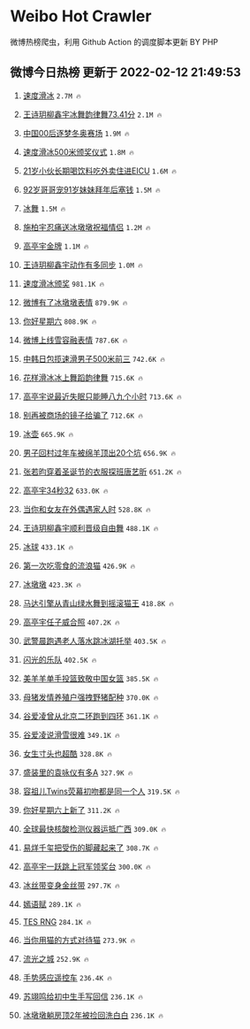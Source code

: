 # Weibo Hot Crawler 



微博热榜爬虫，利用 Github Action 的调度脚本更新 BY PHP 


## 微博今日热榜 更新于 2022-02-12 21:49:53 
1. [速度滑冰](https://s.weibo.com/weibo?q=%E9%80%9F%E5%BA%A6%E6%BB%91%E5%86%B0&Refer=top) `2.7M 🔥` 

1. [王诗玥柳鑫宇冰舞韵律舞73.41分](https://s.weibo.com/weibo?q=%23%E7%8E%8B%E8%AF%97%E7%8E%A5%E6%9F%B3%E9%91%AB%E5%AE%87%E5%86%B0%E8%88%9E%E9%9F%B5%E5%BE%8B%E8%88%9E73.41%E5%88%86%23&Refer=top) `2.1M 🔥` 

1. [中国00后逐梦冬奥赛场](https://s.weibo.com/weibo?q=%23%E4%B8%AD%E5%9B%BD00%E5%90%8E%E9%80%90%E6%A2%A6%E5%86%AC%E5%A5%A5%E8%B5%9B%E5%9C%BA%23&Refer=top) `1.9M 🔥` 

1. [速度滑冰500米颁奖仪式](https://s.weibo.com/weibo?q=%E9%80%9F%E5%BA%A6%E6%BB%91%E5%86%B0500%E7%B1%B3%E9%A2%81%E5%A5%96%E4%BB%AA%E5%BC%8F&Refer=top) `1.8M 🔥` 

1. [21岁小伙长期喝饮料吃外卖住进EICU](https://s.weibo.com/weibo?q=%2321%E5%B2%81%E5%B0%8F%E4%BC%99%E9%95%BF%E6%9C%9F%E5%96%9D%E9%A5%AE%E6%96%99%E5%90%83%E5%A4%96%E5%8D%96%E4%BD%8F%E8%BF%9BEICU%23&Refer=top) `1.6M 🔥` 

1. [92岁哥哥宠91岁妹妹拜年后塞钱](https://s.weibo.com/weibo?q=%2392%E5%B2%81%E5%93%A5%E5%93%A5%E5%AE%A091%E5%B2%81%E5%A6%B9%E5%A6%B9%E6%8B%9C%E5%B9%B4%E5%90%8E%E5%A1%9E%E9%92%B1%23&Refer=top) `1.5M 🔥` 

1. [冰舞](https://s.weibo.com/weibo?q=%E5%86%B0%E8%88%9E&Refer=top) `1.5M 🔥` 

1. [施柏宇忍痛送冰墩墩祝福情侣](https://s.weibo.com/weibo?q=%23%E6%96%BD%E6%9F%8F%E5%AE%87%E5%BF%8D%E7%97%9B%E9%80%81%E5%86%B0%E5%A2%A9%E5%A2%A9%E7%A5%9D%E7%A6%8F%E6%83%85%E4%BE%A3%23&Refer=top) `1.2M 🔥` 

1. [高亭宇金牌](https://s.weibo.com/weibo?q=%23%E9%AB%98%E4%BA%AD%E5%AE%87%E9%87%91%E7%89%8C%23&Refer=top) `1.1M 🔥` 

1. [王诗玥柳鑫宇动作有多同步](https://s.weibo.com/weibo?q=%23%E7%8E%8B%E8%AF%97%E7%8E%A5%E6%9F%B3%E9%91%AB%E5%AE%87%E5%8A%A8%E4%BD%9C%E6%9C%89%E5%A4%9A%E5%90%8C%E6%AD%A5%23&Refer=top) `1.0M 🔥` 

1. [速度滑冰颁奖](https://s.weibo.com/weibo?q=%23%E9%80%9F%E5%BA%A6%E6%BB%91%E5%86%B0%E9%A2%81%E5%A5%96%23&Refer=top) `981.1K 🔥` 

1. [微博有了冰墩墩表情](https://s.weibo.com/weibo?q=%23%E5%BE%AE%E5%8D%9A%E6%9C%89%E4%BA%86%E5%86%B0%E5%A2%A9%E5%A2%A9%E8%A1%A8%E6%83%85%23&Refer=top) `879.9K 🔥` 

1. [你好星期六](https://s.weibo.com/weibo?q=%23%E4%BD%A0%E5%A5%BD%E6%98%9F%E6%9C%9F%E5%85%AD%23&Refer=top) `808.9K 🔥` 

1. [微博上线雪容融表情](https://s.weibo.com/weibo?q=%23%E5%BE%AE%E5%8D%9A%E4%B8%8A%E7%BA%BF%E9%9B%AA%E5%AE%B9%E8%9E%8D%E8%A1%A8%E6%83%85%23&Refer=top) `787.6K 🔥` 

1. [中韩日包揽速滑男子500米前三](https://s.weibo.com/weibo?q=%23%E4%B8%AD%E9%9F%A9%E6%97%A5%E5%8C%85%E6%8F%BD%E9%80%9F%E6%BB%91%E7%94%B7%E5%AD%90500%E7%B1%B3%E5%89%8D%E4%B8%89%23&Refer=top) `742.6K 🔥` 

1. [花样滑冰冰上舞蹈韵律舞](https://s.weibo.com/weibo?q=%23%E8%8A%B1%E6%A0%B7%E6%BB%91%E5%86%B0%E5%86%B0%E4%B8%8A%E8%88%9E%E8%B9%88%E9%9F%B5%E5%BE%8B%E8%88%9E%23&Refer=top) `715.6K 🔥` 

1. [高亭宇说最近失眠只能睡八九个小时](https://s.weibo.com/weibo?q=%23%E9%AB%98%E4%BA%AD%E5%AE%87%E8%AF%B4%E6%9C%80%E8%BF%91%E5%A4%B1%E7%9C%A0%E5%8F%AA%E8%83%BD%E7%9D%A1%E5%85%AB%E4%B9%9D%E4%B8%AA%E5%B0%8F%E6%97%B6%23&Refer=top) `713.6K 🔥` 

1. [别再被商场的镜子给骗了](https://s.weibo.com/weibo?q=%23%E5%88%AB%E5%86%8D%E8%A2%AB%E5%95%86%E5%9C%BA%E7%9A%84%E9%95%9C%E5%AD%90%E7%BB%99%E9%AA%97%E4%BA%86%23&Refer=top) `712.6K 🔥` 

1. [冰壶](https://s.weibo.com/weibo?q=%E5%86%B0%E5%A3%B6&Refer=top) `665.9K 🔥` 

1. [男子回村过年车被绵羊顶出20个坑](https://s.weibo.com/weibo?q=%23%E7%94%B7%E5%AD%90%E5%9B%9E%E6%9D%91%E8%BF%87%E5%B9%B4%E8%BD%A6%E8%A2%AB%E7%BB%B5%E7%BE%8A%E9%A1%B6%E5%87%BA20%E4%B8%AA%E5%9D%91%23&Refer=top) `656.9K 🔥` 

1. [张若昀穿着圣诞节的衣服探班唐艺昕](https://s.weibo.com/weibo?q=%23%E5%BC%A0%E8%8B%A5%E6%98%80%E7%A9%BF%E7%9D%80%E5%9C%A3%E8%AF%9E%E8%8A%82%E7%9A%84%E8%A1%A3%E6%9C%8D%E6%8E%A2%E7%8F%AD%E5%94%90%E8%89%BA%E6%98%95%23&Refer=top) `651.2K 🔥` 

1. [高亭宇34秒32](https://s.weibo.com/weibo?q=%23%E9%AB%98%E4%BA%AD%E5%AE%8734%E7%A7%9232%23&Refer=top) `633.0K 🔥` 

1. [当你和女友在外偶遇家人时](https://s.weibo.com/weibo?q=%23%E5%BD%93%E4%BD%A0%E5%92%8C%E5%A5%B3%E5%8F%8B%E5%9C%A8%E5%A4%96%E5%81%B6%E9%81%87%E5%AE%B6%E4%BA%BA%E6%97%B6%23&Refer=top) `528.8K 🔥` 

1. [王诗玥柳鑫宇顺利晋级自由舞](https://s.weibo.com/weibo?q=%23%E7%8E%8B%E8%AF%97%E7%8E%A5%E6%9F%B3%E9%91%AB%E5%AE%87%E9%A1%BA%E5%88%A9%E6%99%8B%E7%BA%A7%E8%87%AA%E7%94%B1%E8%88%9E%23&Refer=top) `488.1K 🔥` 

1. [冰球](https://s.weibo.com/weibo?q=%E5%86%B0%E7%90%83&Refer=top) `433.1K 🔥` 

1. [第一次吃零食的流浪猫](https://s.weibo.com/weibo?q=%23%E7%AC%AC%E4%B8%80%E6%AC%A1%E5%90%83%E9%9B%B6%E9%A3%9F%E7%9A%84%E6%B5%81%E6%B5%AA%E7%8C%AB%23&Refer=top) `426.9K 🔥` 

1. [冰墩墩](https://s.weibo.com/weibo?q=%23%E5%86%B0%E5%A2%A9%E5%A2%A9%23&Refer=top) `423.3K 🔥` 

1. [马达引擎从青山绿水舞到摇滚猫王](https://s.weibo.com/weibo?q=%23%E9%A9%AC%E8%BE%BE%E5%BC%95%E6%93%8E%E4%BB%8E%E9%9D%92%E5%B1%B1%E7%BB%BF%E6%B0%B4%E8%88%9E%E5%88%B0%E6%91%87%E6%BB%9A%E7%8C%AB%E7%8E%8B%23&Refer=top) `418.8K 🔥` 

1. [高亭宇任子威合照](https://s.weibo.com/weibo?q=%23%E9%AB%98%E4%BA%AD%E5%AE%87%E4%BB%BB%E5%AD%90%E5%A8%81%E5%90%88%E7%85%A7%23&Refer=top) `407.2K 🔥` 

1. [武警晨跑遇老人落水跳冰湖托举](https://s.weibo.com/weibo?q=%23%E6%AD%A6%E8%AD%A6%E6%99%A8%E8%B7%91%E9%81%87%E8%80%81%E4%BA%BA%E8%90%BD%E6%B0%B4%E8%B7%B3%E5%86%B0%E6%B9%96%E6%89%98%E4%B8%BE%23&Refer=top) `403.5K 🔥` 

1. [闪光的乐队](https://s.weibo.com/weibo?q=%E9%97%AA%E5%85%89%E7%9A%84%E4%B9%90%E9%98%9F&Refer=top) `402.5K 🔥` 

1. [美羊羊单手投篮致敬中国女篮](https://s.weibo.com/weibo?q=%23%E7%BE%8E%E7%BE%8A%E7%BE%8A%E5%8D%95%E6%89%8B%E6%8A%95%E7%AF%AE%E8%87%B4%E6%95%AC%E4%B8%AD%E5%9B%BD%E5%A5%B3%E7%AF%AE%23&Refer=top) `385.5K 🔥` 

1. [母猪发情养殖户强拽野猪配种](https://s.weibo.com/weibo?q=%23%E6%AF%8D%E7%8C%AA%E5%8F%91%E6%83%85%E5%85%BB%E6%AE%96%E6%88%B7%E5%BC%BA%E6%8B%BD%E9%87%8E%E7%8C%AA%E9%85%8D%E7%A7%8D%23&Refer=top) `370.0K 🔥` 

1. [谷爱凌曾从北京二环跑到四环](https://s.weibo.com/weibo?q=%23%E8%B0%B7%E7%88%B1%E5%87%8C%E6%9B%BE%E4%BB%8E%E5%8C%97%E4%BA%AC%E4%BA%8C%E7%8E%AF%E8%B7%91%E5%88%B0%E5%9B%9B%E7%8E%AF%23&Refer=top) `361.1K 🔥` 

1. [谷爱凌说滑雪很难](https://s.weibo.com/weibo?q=%23%E8%B0%B7%E7%88%B1%E5%87%8C%E8%AF%B4%E6%BB%91%E9%9B%AA%E5%BE%88%E9%9A%BE%23&Refer=top) `349.1K 🔥` 

1. [女生寸头也超酷](https://s.weibo.com/weibo?q=%23%E5%A5%B3%E7%94%9F%E5%AF%B8%E5%A4%B4%E4%B9%9F%E8%B6%85%E9%85%B7%23&Refer=top) `328.8K 🔥` 

1. [盛装里的袁咏仪有多A](https://s.weibo.com/weibo?q=%23%E7%9B%9B%E8%A3%85%E9%87%8C%E7%9A%84%E8%A2%81%E5%92%8F%E4%BB%AA%E6%9C%89%E5%A4%9AA%23&Refer=top) `327.9K 🔥` 

1. [容祖儿Twins荧幕初吻都是同一个人](https://s.weibo.com/weibo?q=%23%E5%AE%B9%E7%A5%96%E5%84%BFTwins%E8%8D%A7%E5%B9%95%E5%88%9D%E5%90%BB%E9%83%BD%E6%98%AF%E5%90%8C%E4%B8%80%E4%B8%AA%E4%BA%BA%23&Refer=top) `319.5K 🔥` 

1. [你好星期六上新了](https://s.weibo.com/weibo?q=%23%E4%BD%A0%E5%A5%BD%E6%98%9F%E6%9C%9F%E5%85%AD%E4%B8%8A%E6%96%B0%E4%BA%86%23&Refer=top) `311.2K 🔥` 

1. [全球最快核酸检测仪器运抵广西](https://s.weibo.com/weibo?q=%23%E5%85%A8%E7%90%83%E6%9C%80%E5%BF%AB%E6%A0%B8%E9%85%B8%E6%A3%80%E6%B5%8B%E4%BB%AA%E5%99%A8%E8%BF%90%E6%8A%B5%E5%B9%BF%E8%A5%BF%23&Refer=top) `309.0K 🔥` 

1. [易烊千玺把受伤的脚藏起来了](https://s.weibo.com/weibo?q=%23%E6%98%93%E7%83%8A%E5%8D%83%E7%8E%BA%E6%8A%8A%E5%8F%97%E4%BC%A4%E7%9A%84%E8%84%9A%E8%97%8F%E8%B5%B7%E6%9D%A5%E4%BA%86%23&Refer=top) `308.7K 🔥` 

1. [高亭宇一跃跳上冠军领奖台](https://s.weibo.com/weibo?q=%23%E9%AB%98%E4%BA%AD%E5%AE%87%E4%B8%80%E8%B7%83%E8%B7%B3%E4%B8%8A%E5%86%A0%E5%86%9B%E9%A2%86%E5%A5%96%E5%8F%B0%23&Refer=top) `300.0K 🔥` 

1. [冰丝带变身金丝带](https://s.weibo.com/weibo?q=%23%E5%86%B0%E4%B8%9D%E5%B8%A6%E5%8F%98%E8%BA%AB%E9%87%91%E4%B8%9D%E5%B8%A6%23&Refer=top) `297.7K 🔥` 

1. [嫣语赋](https://s.weibo.com/weibo?q=%E5%AB%A3%E8%AF%AD%E8%B5%8B&Refer=top) `289.1K 🔥` 

1. [TES RNG](https://s.weibo.com/weibo?q=TES%20RNG&Refer=top) `284.1K 🔥` 

1. [当你用猫的方式对待猫](https://s.weibo.com/weibo?q=%23%E5%BD%93%E4%BD%A0%E7%94%A8%E7%8C%AB%E7%9A%84%E6%96%B9%E5%BC%8F%E5%AF%B9%E5%BE%85%E7%8C%AB%23&Refer=top) `273.9K 🔥` 

1. [流光之城](https://s.weibo.com/weibo?q=%E6%B5%81%E5%85%89%E4%B9%8B%E5%9F%8E&Refer=top) `252.9K 🔥` 

1. [手势感应遥控车](https://s.weibo.com/weibo?q=%23%E6%89%8B%E5%8A%BF%E6%84%9F%E5%BA%94%E9%81%A5%E6%8E%A7%E8%BD%A6%23&Refer=top) `236.4K 🔥` 

1. [苏翊鸣给初中生手写回信](https://s.weibo.com/weibo?q=%23%E8%8B%8F%E7%BF%8A%E9%B8%A3%E7%BB%99%E5%88%9D%E4%B8%AD%E7%94%9F%E6%89%8B%E5%86%99%E5%9B%9E%E4%BF%A1%23&Refer=top) `236.1K 🔥` 

1. [冰墩墩躺房顶2年被捡回洗白白](https://s.weibo.com/weibo?q=%23%E5%86%B0%E5%A2%A9%E5%A2%A9%E8%BA%BA%E6%88%BF%E9%A1%B62%E5%B9%B4%E8%A2%AB%E6%8D%A1%E5%9B%9E%E6%B4%97%E7%99%BD%E7%99%BD%23&Refer=top) `236.1K 🔥` 

